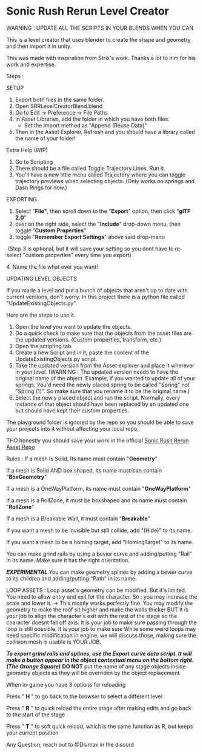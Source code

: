 # Sonic Rush Rerun Level Creator

WARNING : UPDATE ALL THE SCRIPTS IN YOUR BLENDS WHEN YOU CAN

This is a level creator that uses blender to create the shape and geometry and then import it in unity.

This was made with inspiration from Strix's work. Thanks a lot to him for his work and expertise.

Steps :


SETUP



1. Export both files in the same folder.
2. Open SRRLevelCreatorBlend.blend
3. Go to Edit -> Preference -> File Paths
4. In Asset Libraries, add the folder in which you have both files.
   - Set the import method as "Append (Reuse Data)"
5. Then in the Asset Explorer, Refresh and you should have a library called the name of your folder!
   

Extra Help (WIP)

1. Go to Scripting
2. There should be a file called Toggle Trajectory Lines, Run it.
3. You'll have a new little menu called Trajectory where you can toggle trajectory previews when selecting objects. (Only works on springs and Dash Rings for now.)



EXPORTING


1. Select "**File"**, then scroll down to the "**Export**" option, then click "**glTF 2.0**"
2. over on the right side, select the "**Include**" drop-down menu, then toggle "**Custom** **Properties**"
3. toggle "**Remember Export Settings**" above said drop-menu

&nbsp;(Step 3 is optional, but it will save your setting so you dont have to re-select "custom properties" every time you export)

4\.    Name the file what ever you want!


UPDATING LEVEL OBJECTS

If you made a level and put a bunch of objects that aren't up to date with current versions, don't worry.
In this project there is a python file called "UpdateExistingObjects.py".

Here are the steps to use it. 

1. Open the level you want to update the objects.
2. Do a quick check to make sure that the objects from the asset files are the updated versions. (Custom properties, transform, etc.)
3. Open the scripting tab.
4. Create a new Script and in it, paste the content of the UpdateExistingObjects.py script.
5. Take the updated version from the Asset explorer and place it wherever in your level.
(WARNING : The updated version needs to have the original name of the object. Example, if you wanted to update all of your springs. You'd need the newly placed spring to be called "Spring" not "Spring (1)".
So make sure that you rename it to be the original name.)
6. Select the newly placed object and run the script.
Normally, every instance of that object should have been replaced by an updated one but should have kept their custom properties.

The playground folder is ignored by the repo so you should be able to save your projects into it without affecting your local repo.

THO honestly you should save your work in the official [Sonic Rush Rerun Asset Repo](https://github.com/MelohRush/RushRerun-Repo)



Rules :
If a mesh is Solid, Its name must contain "**Geometry**"

If a mesh is Solid AND box shaped, Its name must/can contain "**BoxGeometry**"

If a mesh is a OneWayPlatform, its name must contain "**OneWayPlatform**"

If a mesh is a RollZone, it must be boxshaped and its name must contain "**RollZone**"

If a mesh is a Breakable Wall, it must contain  "**Breakable**"

If you want a mesh to be invisible but still collide, add "(Hide)" to its name.

If you want a mesh to be a homing target, add "HomingTarget" to its name.

You can make grind rails by using a bevier curve and adding/putting "Rail" in its name. Make sure it has the right orientation.

***EXPERIMENTAL*** You can make geometry splines by adding a bevier curve to its children and adding/putting "Path" in its name.

LOOP ASSETS : 
Loop asset's geometry can be modified. But it's limited. You need to allow entry and exit for the character. So :
you may increase the scale and lower it. -> This mostly works perfectly fine.
You may modify the geometry to make the roof sit higher and make the walls thicker
BUT
It is your job to align the character's exit with the rest of the stage so the character doesnt fall off axis.
It is your job to make sure passing through the loop is still possible.
It is your job to make sure
While some weird loops may need specific modification in engine, we will discuss those, making sure the collision mesh is usable is YOUR JOB.

***To export grind rails and splines, use the Export curve data script. It will make a button appear in the object contextual menu on the bottom right. (The Orange Square)***
**DO NOT** put the name of any stage objects inside geometry objects as they will be overriden by the object replacement.


When in-game you have 3 options for reloading

Press " **H** " to go back to the browser to select a different level

Press " **R** " to quick reload the entire stage after making edits and go back to the start of the stage

Press " **T** " to soft quick reload, which is the same function as R, but keeps your current position 



Any Question, reach out to @Diamax in the discord



